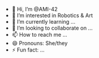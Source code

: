 - 👋 Hi, I’m @AMI-42
- 👀 I’m interested in Robotics & Art
- 🌱 I’m currently learning ...
- 💞️ I’m looking to collaborate on ...
- 📫 How to reach me ...
- 😄 Pronouns: She/they
- ⚡ Fun fact: ...

<!---
AMI-42/AMI-42 is a ✨ special ✨ repository because its `README.md` (this file) appears on your GitHub profile.
You can click the Preview link to take a look at your changes.
--->
